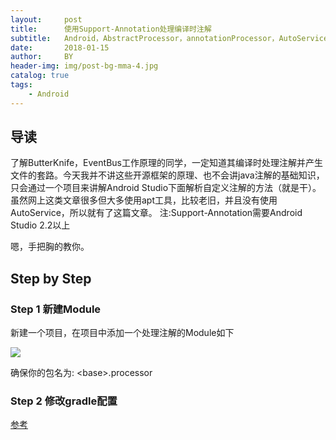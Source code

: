 ```yaml
---
layout:     post
title:      使用Support-Annotation处理编译时注解
subtitle:   Android，AbstractProcessor，annotationProcessor，AutoService
date:       2018-01-15
author:     BY
header-img: img/post-bg-mma-4.jpg
catalog: true
tags:
    - Android
---
```


## 导读

了解ButterKnife，EventBus工作原理的同学，一定知道其编译时处理注解并产生文件的套路。今天我并不讲这些开源框架的原理、也不会讲java注解的基础知识，只会通过一个项目来讲解Android Studio下面解析自定义注解的方法（就是干）。虽然网上这类文章很多但大多使用apt工具，比较老旧，并且没有使用AutoService，所以就有了这篇文章。
注:Support-Annotation需要Android Studio 2.2以上

嗯，手把胸的教你。

## Step by Step

### Step 1 新建Module
新建一个项目，在项目中添加一个处理注解的Module如下

![](https://raw.githubusercontent.com/smshen/MarkdownPhotos/master/Res/test.jpg)

确保你的包名为: &lt;base&gt;.processor

### Step 2 修改gradle配置








[参考](https://www.jianshu.com/p/b8b59fb80554)


